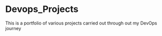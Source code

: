 # Devops_Projects
This is a portfolio of various projects carried out through out my DevOps journey
